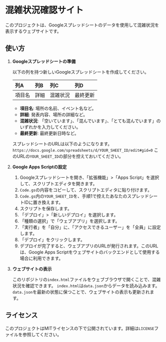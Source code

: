 # 混雑状況確認サイト

このプロジェクトは、Googleスプレッドシートのデータを使用して混雑状況を表示するウェブサイトです。

## 使い方

1.  **Googleスプレッドシートの準備**

    以下の列を持つ新しいGoogleスプレッドシートを作成してください。

    | 列A          | 列B          | 列C          | 列D          |
    | :----------- | :----------- | :----------- | :----------- |
    | 項目名       | 詳細         | 混雑状況     | 最終更新     |

    *   **項目名**: 場所の名前、イベント名など。
    *   **詳細**: 発表内容、場所の詳細など。
    *   **混雑状況**: 「空いています」、「混んでいます」、「とても混んでいます」のいずれかを入力してください。
    *   **最終更新**: 最終更新日時など。

    スプレッドシートのURLは以下のようになります。
    `https://docs.google.com/spreadsheets/d/YOUR_SHEET_ID/edit#gid=0`
    このURLの`YOUR_SHEET_ID`の部分を控えておいてください。

2.  **Google Apps Scriptの設定**

    1.  Googleスプレッドシートを開き、「拡張機能」>「Apps Script」を選択して、スクリプトエディタを開きます。
    2.  `Code.gs`の内容をコピーして、スクリプトエディタに貼り付けます。
    3.  `Code.gs`内の`YOUR_SHEET_ID`を、手順1で控えたあなたのスプレッドシートIDに置き換えます。
    4.  スクリプトを保存します。
    5.  「デプロイ」>「新しいデプロイ」を選択します。
    6.  「種類の選択」で「ウェブアプリ」を選択します。
    7.  「実行者」を「自分」に、「アクセスできるユーザー」を「全員」に設定します。
    8.  「デプロイ」をクリックします。
    9.  デプロイが完了すると、ウェブアプリのURLが発行されます。このURLは、Google Apps Scriptをウェブサイトのバックエンドとして使用する場合に利用できます。

3.  **ウェブサイトの表示**

    このリポジトリの`index.html`ファイルをウェブブラウザで開くことで、混雑状況を確認できます。
    `index.html`は`data.json`からデータを読み込みます。`data.json`を最新の状態に保つことで、ウェブサイトの表示も更新されます。

## ライセンス

このプロジェクトはMITライセンスの下で公開されています。詳細は`LICENSE`ファイルを参照してください。
